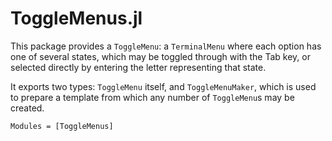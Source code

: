 # ToggleMenus.jl

This package provides a `ToggleMenu`: a `TerminalMenu` where each option has one of
several states, which may be toggled through with the Tab key, or selected directly by
entering the letter representing that state.

It exports two types: `ToggleMenu` itself, and `ToggleMenuMaker`, which is used to prepare
a template from which any number of `ToggleMenu`s may be created.


```@autodocs
Modules = [ToggleMenus]
```